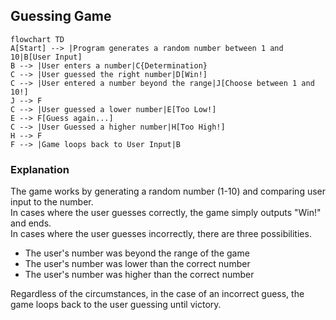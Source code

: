 ## Guessing Game

```mermaid
flowchart TD
A[Start] --> |Program generates a random number between 1 and 10|B[User Input]
B --> |User enters a number|C{Determination}
C --> |User guessed the right number|D[Win!]
C --> |User entered a number beyond the range|J[Choose between 1 and 10!]
J --> F
C --> |User guessed a lower number|E[Too Low!]
E --> F[Guess again...]
C --> |User Guessed a higher number|H[Too High!]
H --> F
F --> |Game loops back to User Input|B
```

### Explanation
The game works by generating a random number (1-10) and comparing user input to the number.  
In cases where the user guesses correctly, the game simply outputs "Win!" and ends.  
In cases where the user guesses incorrectly, there are three possibilities.
* The user's number was beyond the range of the game
* The user's number was lower than the correct number
* The user's number was higher than the correct number
 
Regardless of the circumstances, in the case of an incorrect guess, the game loops back to the user guessing until victory.
